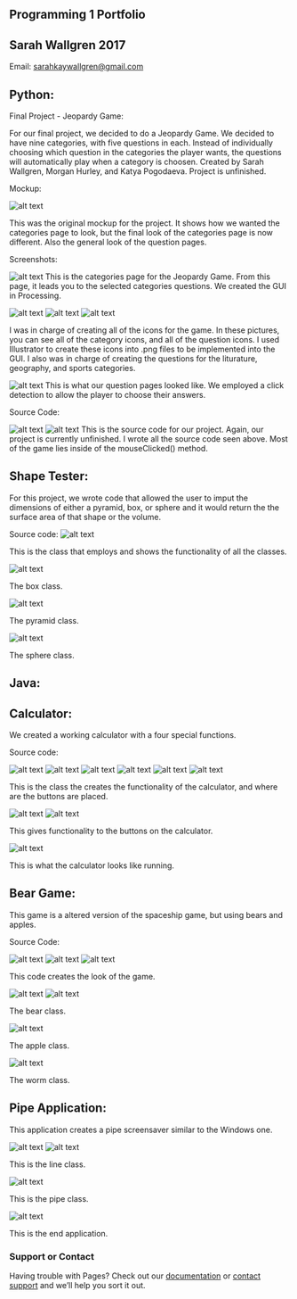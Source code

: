 ## Programming 1 Portfolio
## Sarah Wallgren 2017

Email: sarahkaywallgren@gmail.com

## Python:
  Final Project - Jeopardy Game:
  
For our final project, we decided to do a Jeopardy Game. We decided to have nine categories, with five questions in each. Instead of individually choosing which question in the categories the player wants, the questions will automatically play when a category is choosen. Created by Sarah Wallgren, Morgan Hurley, and Katya Pogodaeva. Project is unfinished. 

Mockup:


![alt text](https://sarahwallgren.github.io/Programming-I-Portfolio/Untitleddiagram.png "Mockup")

  This was the original mockup for the project. It shows how we wanted the categories page to look, but the final look of the categories page is now different. Also the general look of the question pages.

Screenshots:


![alt text](https://sarahwallgren.github.io/Programming-I-Portfolio/Screenshots/CatagroriesPage.png "Home Page 1")
This is the categories page for the Jeopardy Game. From this page, it leads you to the selected categories questions. We created the GUI in Processing. 

![alt text](https://sarahwallgren.github.io/Programming-I-Portfolio/Screenshots/Authorfile1.png "ai1")
![alt text](https://sarahwallgren.github.io/Programming-I-Portfolio/Screenshots/Authorfile2.png "ai2")
![alt text](https://sarahwallgren.github.io/Programming-I-Portfolio/Screenshots/Authorfile3.png "ai3")

I was in charge of creating all of the icons for the game. In these pictures, you can see all of the category icons, and all of the question icons. I used Illustrator to create these icons into .png files to be implemented into the GUI. I also was in charge of creating the questions for the liturature, geography, and sports categories. 

![alt text](https://sarahwallgren.github.io/Programming-I-Portfolio/Screenshots/LitquestionEx.png "lit1")
This is what our question pages looked like. We employed a click detection to allow the player to choose their answers. 

Source Code:

![alt text](https://sarahwallgren.github.io/Programming-I-Portfolio/Screenshots/Sourcecode1.png "sc1")
![alt text](https://sarahwallgren.github.io/Programming-I-Portfolio/Screenshots/Sourcecode2.png "sc1")
This is the source code for our project. Again, our project is currently unfinished. I wrote all the source code seen above. Most of the game lies inside of the mouseClicked() method.

## Shape Tester:
For this project, we wrote code that allowed the user to imput the dimensions of either a pyramid, box, or sphere and it would return the the surface area of that shape or the volume. 

Source code:
![alt text](https://sarahwallgren.github.io/Programming-I-Portfolio/Screenshots/shapeTesterClass.png "stc")

This is the class that employs and shows the functionality of all the classes.

![alt text](https://sarahwallgren.github.io/Programming-I-Portfolio/Screenshots/box.png "box")

The box class.

![alt text](https://sarahwallgren.github.io/Programming-I-Portfolio/Screenshots/pyramid.png "p1")

The pyramid class.

![alt text](https://sarahwallgren.github.io/Programming-I-Portfolio/Screenshots/sphere.png "s1")

The sphere class.



## Java:

## Calculator:

We created a working calculator with a four special functions.

Source code:

![alt text](https://sarahwallgren.github.io/Programming-I-Portfolio/Screenshots/calcClass1.png "cc1")
![alt text](https://sarahwallgren.github.io/Programming-I-Portfolio/Screenshots/calcClass2.png "cc2")
![alt text](https://sarahwallgren.github.io/Programming-I-Portfolio/Screenshots/calcClass3.png "cc3")
![alt text](https://sarahwallgren.github.io/Programming-I-Portfolio/Screenshots/calcClass4.png "cc4")
![alt text](https://sarahwallgren.github.io/Programming-I-Portfolio/Screenshots/calcClass5.png "cc5")
![alt text](https://sarahwallgren.github.io/Programming-I-Portfolio/Screenshots/calcClass6.png "cc6")

This is the class the creates the functionality of the calculator, and where are the buttons are placed. 

![alt text](https://sarahwallgren.github.io/Programming-I-Portfolio/Screenshots/buttonClass1.png "bc1")
![alt text](https://sarahwallgren.github.io/Programming-I-Portfolio/Screenshots/buttonClass2.png "bc2")

This gives functionality to the buttons on the calculator. 

![alt text](https://sarahwallgren.github.io/Programming-I-Portfolio/Screenshots/runningCalc.png "rc")

This is what the calculator looks like running. 

## Bear Game:

This game is a altered version of the spaceship game, but using bears and apples.

Source Code:

![alt text](https://sarahwallgren.github.io/Programming-I-Portfolio/Screenshots/bearGame1.png "bg1")
![alt text](https://sarahwallgren.github.io/Programming-I-Portfolio/Screenshots/bearGame2.png "bg2")
![alt text](https://sarahwallgren.github.io/Programming-I-Portfolio/Screenshots/bearGame3.png "bg3")

This code creates the look of the game.

![alt text](https://sarahwallgren.github.io/Programming-I-Portfolio/Screenshots/bear1.png "b1")
![alt text](https://sarahwallgren.github.io/Programming-I-Portfolio/Screenshots/bear2.png "b2")

The bear class.

![alt text](https://sarahwallgren.github.io/Programming-I-Portfolio/Screenshots/animalClass.png "ac")

The apple class.

![alt text](https://sarahwallgren.github.io/Programming-I-Portfolio/Screenshots/wormClass.png "wc")

The worm class. 


## Pipe Application:

This application creates a pipe screensaver similar to the Windows one.

![alt text](https://sarahwallgren.github.io/Programming-I-Portfolio/Screenshots/lineClass.png "ln")
![alt text](https://sarahwallgren.github.io/Programming-I-Portfolio/Screenshots/lineClass2.png "ln2")

This is the line class.

![alt text](https://sarahwallgren.github.io/Programming-I-Portfolio/Screenshots/pipeClass.png "c1")

This is the pipe class.

![alt text](https://sarahwallgren.github.io/Programming-I-Portfolio/Screenshots/pipeRunning.png "s1")

This is the end application. 


### Support or Contact

Having trouble with Pages? Check out our [documentation](https://help.github.com/categories/github-pages-basics/) or [contact support](https://github.com/contact) and we’ll help you sort it out.
